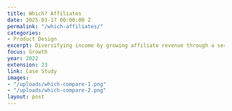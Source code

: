 ```yaml
---
title: Which? Affiliates
date: 2025-03-17 00:00:00 Z
permalink: "/which-affiliates/"
categories:
- Product Design
excerpt: Diversifying income by growing affiliate revenue through a series of experiments and iterations.
focus: Growth
year: 2022
extension: 23
link: Case Study
images:
- "/uploads/which-compare-1.png"
- "/uploads/which-compare-2.png"
layout: post
---
```


